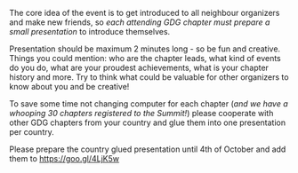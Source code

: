 The core idea of the event is to get introduced to all neighbour organizers and make new friends, so _each attending GDG chapter must prepare a small presentation_ to introduce themselves.

Presentation should be maximum 2 minutes long - so be fun and creative. Things you could mention: who are the chapter leads, what kind of events do you do, what are your proudest achievements, what is your chapter history and more. Try to think what could be valuable for other organizers to know about you and be creative!

To save some time not changing computer for each chapter (_and we have a whooping 30 chapters registered to the Summit!_) please cooperate with other GDG chapters from your country and glue them into one presentation per country.

Please prepare the country glued presentation until 4th of October and add them to https://goo.gl/4LjK5w
